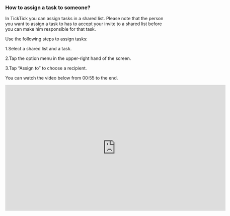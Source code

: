 ### How to assign a task to someone?
In TickTick you can assign tasks in a shared list. Please note that the person you want to assign a task to has to accept your invite to a shared list before you can make him responsible for that task.

Use the following steps to assign tasks:

1.Select a shared list and a task.

2.Tap the option menu in the upper-right hand of the screen.

3.Tap “Assign to” to choose a recipient.

You can watch the video below from 00:55 to the end.

<iframe width="700" height="400" src="https://www.youtube.com/embed/CTW6geOAGtw?list=PLbWRKVi0_aTEwRLCS5T4MD0wCQU_ve8xW" frameborder="0" allowfullscreen></iframe>
